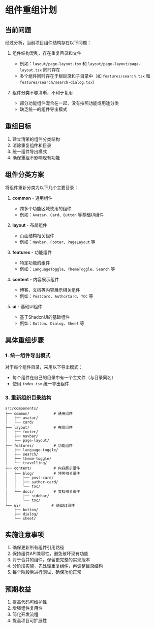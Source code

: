 # 组件重组计划

## 当前问题

经过分析，当前项目组件结构存在以下问题：

1. 组件结构混乱，存在重复目录和文件
   - 例如：`layout/page-layout.tsx` 和 `layout/page-layout/page-layout.tsx` 同时存在
   - 多个组件同时存在于根目录和子目录中（如 `features/search.tsx` 和 `features/search/search-dialog.tsx`）

2. 组件分类不够清晰，不利于复用
   - 部分功能组件混合在一起，没有按照功能或用途分类
   - 缺乏统一的组件导出模式

## 重组目标

1. 建立清晰的组件分类结构
2. 消除重复组件和目录
3. 统一组件导出模式
4. 确保重组不影响现有功能

## 组件分类方案

将组件重新分类为以下几个主要目录：

1. **common** - 通用组件
   - 跨多个功能区域使用的组件
   - 例如：`Avatar`、`Card`、`Button` 等基础UI组件

2. **layout** - 布局组件
   - 页面结构相关组件
   - 例如：`Navbar`、`Footer`、`PageLayout` 等

3. **features** - 功能组件
   - 特定功能的组件
   - 例如：`LanguageToggle`、`ThemeToggle`、`Search` 等

4. **content** - 内容展示组件
   - 博客、文档等内容展示相关组件
   - 例如：`PostCard`、`AuthorCard`、`TOC` 等

5. **ui** - 基础UI组件
   - 基于ShadcnUI的基础组件
   - 例如：`Button`、`Dialog`、`Sheet` 等

## 具体重组步骤

### 1. 统一组件导出模式

对于每个组件目录，采用以下导出模式：

- 每个组件在自己的目录中有一个主文件（与目录同名）
- 使用 `index.tsx` 统一导出组件

### 3. 重新组织目录结构

```
src/components/
├── common/           # 通用组件
│   ├── avatar/
│   └── card/
├── layout/           # 布局组件
│   ├── footer/
│   ├── navbar/
│   └── page-layout/
├── features/         # 功能组件
│   ├── language-toggle/
│   ├── search/
│   ├── theme-toggle/
│   └── travelling/
├── content/          # 内容展示组件
│   ├── blog/         # 博客相关组件
│   │   ├── post-card/
│   │   ├── author-card/
│   │   └── toc/
│   └── docs/         # 文档相关组件
│       ├── sidebar/
│       └── toc/
└── ui/              # 基础UI组件
    ├── button/
    ├── dialog/
    └── sheet/
```

## 实施注意事项

1. 确保更新所有组件引用路径
2. 保持组件API兼容性，避免破坏现有功能
3. 对于合并的组件，保留更完整的实现版本
4. 分阶段实施，先处理重复组件，再调整目录结构
5. 每个阶段后进行测试，确保功能正常

## 预期收益

1. 提高代码可维护性
2. 增强组件复用性
3. 简化开发流程
4. 提高项目可扩展性